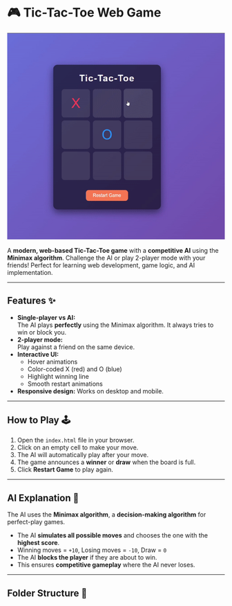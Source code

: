 # 🎮 Tic-Tac-Toe Web Game

![Tic-Tac-Toe Demo](tictac.gif)

A **modern, web-based Tic-Tac-Toe game** with a **competitive AI** using the **Minimax algorithm**. Challenge the AI or play 2-player mode with your friends! Perfect for learning web development, game logic, and AI implementation.

---

## Features ✨
- **Single-player vs AI:**  
  The AI plays **perfectly** using the Minimax algorithm. It always tries to win or block you.  
- **2-player mode:**  
  Play against a friend on the same device.  
- **Interactive UI:**  
  - Hover animations  
  - Color-coded X (red) and O (blue)  
  - Highlight winning line  
  - Smooth restart animations  
- **Responsive design:** Works on desktop and mobile.  

---

## How to Play 🕹️
1. Open the `index.html` file in your browser.  
2. Click on an empty cell to make your move.  
3. The AI will automatically play after your move.  
4. The game announces a **winner** or **draw** when the board is full.  
5. Click **Restart Game** to play again.

---

## AI Explanation 🤖
The AI uses the **Minimax algorithm**, a **decision-making algorithm** for perfect-play games.  

- The AI **simulates all possible moves** and chooses the one with the **highest score**.  
- Winning moves = `+10`, Losing moves = `-10`, Draw = `0`  
- The AI **blocks the player** if they are about to win.  
- This ensures **competitive gameplay** where the AI never loses.

---

## Folder Structure 📂

